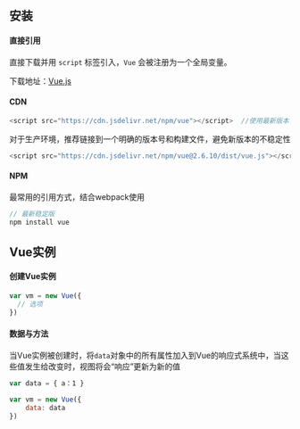 ## 安装

#### 直接引用

直接下载并用 `script` 标签引入，`Vue` 会被注册为一个全局变量。

下载地址：[Vue.js](https://cn.vuejs.org/v2/guide/installation.html)

#### CDN

```js
<script src="https://cdn.jsdelivr.net/npm/vue"></script>  //使用最新版本
```

对于生产环境，推荐链接到一个明确的版本号和构建文件，避免新版本的不稳定性

```js
<script src="https://cdn.jsdelivr.net/npm/vue@2.6.10/dist/vue.js"></script>
```

#### NPM

最常用的引用方式，结合webpack使用

```js
// 最新稳定版 
npm install vue
```

## Vue实例

#### 创建Vue实例

```js
var vm = new Vue({
  // 选项
})
```

#### 数据与方法

当Vue实例被创建时，将`data`对象中的所有属性加入到Vue的响应式系统中，当这些值发生给改变时，视图将会“响应”更新为新的值

```js
var data = { a：1 }

var vm = new Vue({
    data: data
})
```





